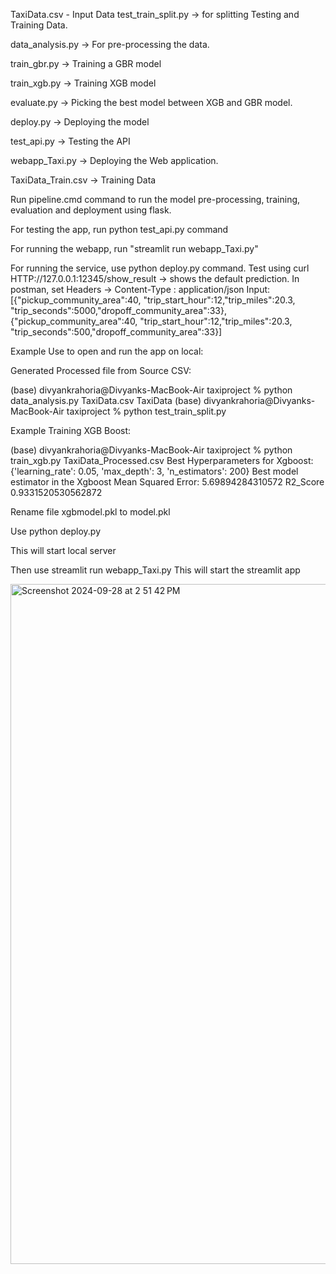 TaxiData.csv - Input Data
test_train_split.py -> for splitting Testing and Training Data.

data_analysis.py -> For pre-processing the data.

train_gbr.py -> Training a GBR model

train_xgb.py -> Training XGB model

evaluate.py -> Picking the best model between XGB and GBR model.

deploy.py -> Deploying the model

test_api.py -> Testing the API

webapp_Taxi.py -> Deploying the Web application.

TaxiData_Train.csv -> Training Data

Run pipeline.cmd command to run the model pre-processing, training, evaluation and deployment using flask.

For testing the app, run python test_api.py command

For running the webapp, run "streamlit run webapp_Taxi.py"

For running the service, use python deploy.py command.
Test using curl HTTP://127.0.0.1:12345/show_result -> shows the default prediction.
In postman, set Headers -> Content-Type : application/json
Input:
[{"pickup_community_area":40, "trip_start_hour":12,"trip_miles":20.3, "trip_seconds":5000,"dropoff_community_area":33},{"pickup_community_area":40, "trip_start_hour":12,"trip_miles":20.3, "trip_seconds":500,"dropoff_community_area":33}]





Example Use to open and run the app on local:



Generated Processed file from Source CSV:

(base) divyankrahoria@Divyanks-MacBook-Air taxiproject % python data_analysis.py TaxiData.csv
TaxiData
(base) divyankrahoria@Divyanks-MacBook-Air taxiproject % python test_train_split.py 


Example Training XGB Boost:

(base) divyankrahoria@Divyanks-MacBook-Air taxiproject % python train_xgb.py TaxiData_Processed.csv 
Best Hyperparameters for Xgboost: {'learning_rate': 0.05, 'max_depth': 3, 'n_estimators': 200}
Best model estimator in the Xgboost
Mean Squared Error: 5.69894284310572
R2_Score 0.9331520530562872

Rename file xgbmodel.pkl to model.pkl

Use python deploy.py

This will start local server


Then use streamlit run webapp_Taxi.py
This will start the streamlit app




<img width="1088" alt="Screenshot 2024-09-28 at 2 51 42 PM" src="https://github.com/user-attachments/assets/f289a9f7-bcbc-46ee-86cb-56f66ac0b83a">

